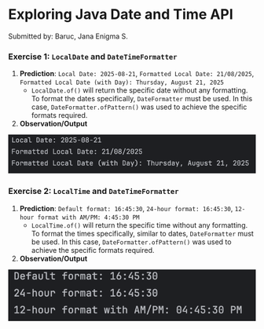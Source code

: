 # Exploring Java Date and Time API
Submitted by: Baruc, Jana Enigma S.

### Exercise 1: `LocalDate` and `DateTimeFormatter`
1. **Prediction**: `Local Date: 2025-08-21`, `Formatted Local Date: 21/08/2025`, `Formatted Local Date (with Day): Thursday, August 21, 2025`
    * `LocalDate.of()` will return the specific date without any formatting. To format the dates specifically, `DateFormatter` must be used. In this case, `DateFormatter.ofPattern()` was used to achieve the specific formats required.
2. **Observation/Output**

![Exercise 1 Output](exercise1.png)

### Exercise 2: `LocalTime` and `DateTimeFormatter`
1. **Prediction**: `Default format: 16:45:30`, `24-hour format: 16:45:30`, `12-hour format with AM/PM: 4:45:30 PM`
    * `LocalTime.of()` will return the specific time without any formatting. To format the times specifically, similar to dates, `DateFormatter` must be used. In this case, `DateFormatter.ofPattern()` was used to achieve the specific formats required.
2. **Observation/Output**

![Exercise 2 Output](exercise2.png)